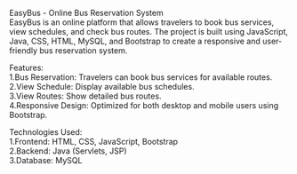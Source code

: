 
EasyBus - Online Bus Reservation System<br>
EasyBus is an online platform that allows travelers to book bus services, view schedules, and check bus routes. The project is built using JavaScript, Java, CSS, HTML, MySQL, and Bootstrap to create a responsive and user-friendly bus reservation system.<br>

Features:<br>
1.Bus Reservation: Travelers can book bus services for available routes.<br>
2.View Schedule: Display available bus schedules.<br>
3.View Routes: Show detailed bus routes.<br>
4.Responsive Design: Optimized for both desktop and mobile users using Bootstrap.<br>

Technologies Used:<br>
1.Frontend: HTML, CSS, JavaScript, Bootstrap<br>
2.Backend: Java (Servlets, JSP)<br>
3.Database: MySQL<br>

